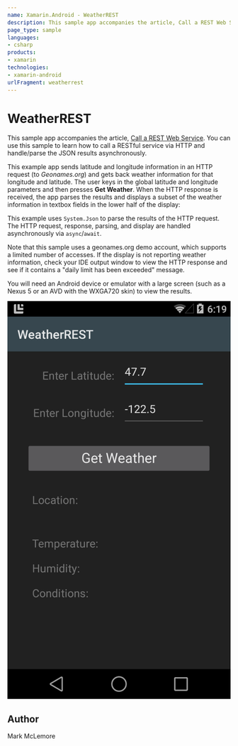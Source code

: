 ```yaml
---
name: Xamarin.Android - WeatherREST
description: This sample app accompanies the article, Call a REST Web Service. You can use this sample to learn how to call a RESTful service via HTTP and...
page_type: sample
languages:
- csharp
products:
- xamarin
technologies:
- xamarin-android
urlFragment: weatherrest
---
```

# WeatherREST

This sample app accompanies the article, 
[Call a REST Web Service](http://developer.xamarin.com/recipes/android/web_services/consuming_services/call_a_rest_web_service/).
You can use this sample to learn how to call a RESTful service via 
HTTP and handle/parse the JSON results asynchronously. 

This example app sends latitude and longitude information in an HTTP 
request (to *Geonames.org*) and gets back weather information for that 
longitude and latitude. The user keys in the global latitude and 
longitude parameters and then presses **Get Weather**. When the HTTP 
response is received, the app parses the results and displays a subset 
of the weather information in textbox fields in the lower half of the 
display: 

This example uses `System.Json` to parse the results of the HTTP 
request. The HTTP request, response, parsing, and display are handled 
asynchronously via `async`/`await`. 

Note that this sample uses a geonames.org demo account, which supports 
a limited number of accesses. If the display is not reporting weather 
information, check your IDE output window to view the HTTP response and 
see if it contains a "daily limit has been exceeded" message. 

You will need an Android device or emulator with a large screen (such as 
a Nexus 5 or an AVD with the WXGA720 skin) to view the results. 

![WeatherREST application screenshot](Screenshots/before.png "WeatherREST application screenshot")

## Author 

Mark McLemore
